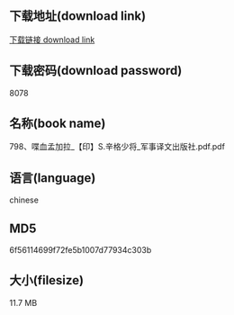 ## 下载地址(download link)
[下载链接 download link](https://voluble-croquembouche-d321dc.netlify.app/?s=798%E3%80%81%E5%96%8B%E8%A1%80%E5%AD%9F%E5%8A%A0%E6%8B%89_%E3%80%90%E5%8D%B0%E3%80%91S.%E8%BE%9B%E6%A0%BC%E5%B0%91%E5%B0%86_%E5%86%9B%E4%BA%8B%E8%AF%91%E6%96%87%E5%87%BA%E7%89%88%E7%A4%BE.pdf)

## 下载密码(download password)
8078

## 名称(book name)
798、喋血孟加拉_【印】S.辛格少将_军事译文出版社.pdf.pdf

## 语言(language)
chinese

## MD5
6f56114699f72fe5b1007d77934c303b

## 大小(filesize)
11.7 MB
